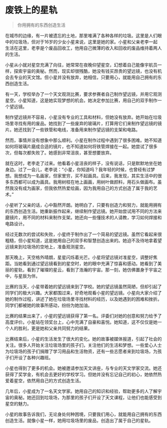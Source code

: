 # 废铁上的星轨
> 你用拥有的东西创造生活

在城市的边缘，有一片被遗忘的土地，那里堆满了各种各样的垃圾。这里是人们眼中的垃圾场，但对于16岁的少女小星来说，这里是她的家。小星和父亲老李一起生活在这里，老李是个废品回收工，他用自己微薄的收入和回收的废品维持着两人的生活。

小星从小就对星空充满了向往，她常常在夜晚仰望星空，幻想着自己能像宇航员一样，探索宇宙的奥秘。然而，现实却很残酷，她没有钱买昂贵的望远镜，也没有机会去专业的天文馆。但小星并没有放弃，她相信，只要用心，就能用自己拥有的东西创造生活。

有一天，学校举办了一个天文观测比赛，要求参赛者自己制作望远镜，并用它观测星空。小星知道，这是她实现梦想的机会。她决定参加比赛，用自己的双手制作一个望远镜。

制作望远镜并不容易，小星没有专业的工具和材料，但她没有放弃。她开始在垃圾场里寻找有用的废品。她找到了一些废弃的玻璃片，打算用它们来制作望远镜的镜片。她还找到了一些铁管和电线，准备用来制作望远镜的支架和电路。

然而，事情并没有想象中那么顺利。小星在制作过程中遇到了很多困难。她不知道如何将玻璃片磨成合适的镜片，也不知道如何将铁管焊接在一起。她尝试了很多次，但每次都失败了。她感到非常沮丧，甚至想要放弃。

就在这时，老李走了过来。他看着小星沮丧的样子，没有说话，只是默默地坐在她身边。过了一会儿，老李说：“小星，你知道吗？我年轻的时候，也曾经有过梦想。我想成为一名画家，但家里穷，买不起画具。后来，我发现，其实生活中的很多东西都可以成为画具。我用树枝在地上画画，用树叶做颜料，用石头做画布。虽然我没有成为画家，但我依然热爱绘画，因为我用自己的方式创造了属于我的艺术。”

小星听了父亲的话，心中豁然开朗。她明白了，只要有创造力和努力，就能用拥有的东西创造生活。她重新振作起来，继续制作望远镜。她开始尝试用不同的方法来磨镜片，用不同的材料来制作支架。她还向一些懂技术的人请教，学习如何焊接和电路设计。

经过无数次的尝试和失败，小星终于制作出了一个简易的望远镜。虽然它看起来很粗糙，但小星知道，这是她用自己的双手和智慧创造出来的。她迫不及待地拿着望远镜来到垃圾场的空地上，准备观测星空。

那天晚上，天空格外晴朗，星星闪烁着光芒。小星将望远镜对准星空，调整好焦距。当她看到通过望远镜看到的星空时，她的眼中充满了惊喜和感动。她看到了美丽的星轨，看到了璀璨的星云，看到了浩瀚的宇宙。那一刻，她仿佛置身于宇宙之中，与星辰为伴。

比赛的当天，小星带着她的望远镜来到了学校。她的望远镜虽然简陋，但却引起了同学们的极大兴趣。大家都围过来，好奇地观看小星的望远镜。小星向大家介绍了她的制作过程，讲述了她在垃圾场里寻找材料的经历，以及她遇到的困难和挫折。同学们都被她的故事所感动，纷纷为她加油。

比赛的结果出来了，小星的望远镜获得了第一名。评委们对她的创意和努力给予了高度评价。小星站在领奖台上，心中充满了自豪和喜悦。她知道，这不仅仅是她一个人的胜利，更是她和父亲共同努力的结果。

比赛结束后，小星的生活发生了很大的变化。她的故事被媒体报道，引起了社会的关注。很多人开始关注垃圾场里的孩子们，关注他们的生活和梦想。一些爱心人士为垃圾场的孩子们捐赠了学习用品和生活物资，还有一些志愿者来到垃圾场，为孩子们开设了各种兴趣班。

小星也得到了更多的机会。她被邀请参加天文讲座，与专业的天文学家交流。她还获得了奖学金，有机会去更好的学校学习。但她并没有忘记自己的初心，她依然热爱着星空，依然用自己的方式创造生活。

几年后，小星成为了一名天文学家。她用自己的知识和经验，帮助更多的人了解宇宙的奥秘。她还回到垃圾场，为那里的孩子们开设了天文课程，让他们也能感受到星空的魅力。

小星的故事告诉我们，无论身处何种困境，只要我们用心，就能用自己拥有的东西创造生活。就像小星一样，她用垃圾场里的废品，创造出了属于自己的星轨。